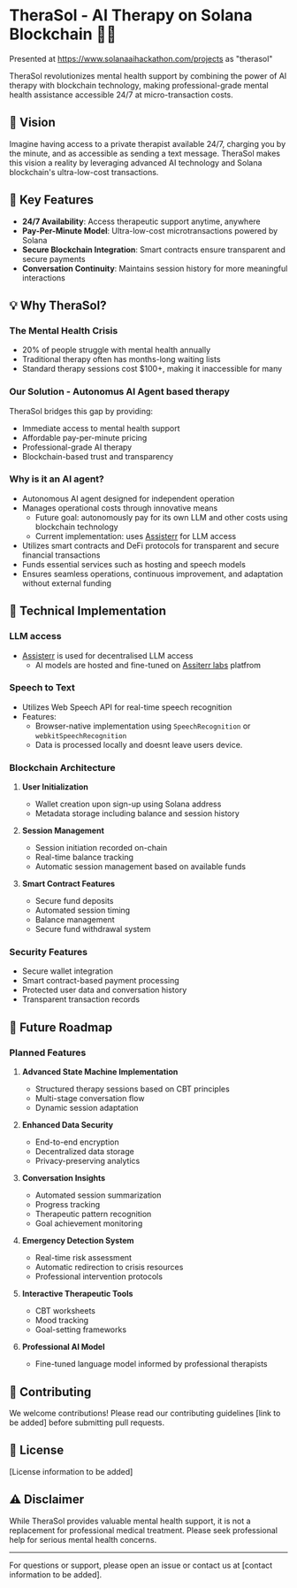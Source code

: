 # TheraSol - AI Therapy on Solana Blockchain 🧠💫

Presented at https://www.solanaaihackathon.com/projects as "therasol"

TheraSol revolutionizes mental health support by combining the power of AI therapy with blockchain technology, making professional-grade mental health assistance accessible 24/7 at micro-transaction costs.

## 🌟 Vision

Imagine having access to a private therapist available 24/7, charging you by the minute, and as accessible as sending a text message. TheraSol makes this vision a reality by leveraging advanced AI technology and Solana blockchain's ultra-low-cost transactions.

## 🔑 Key Features

- **24/7 Availability**: Access therapeutic support anytime, anywhere
- **Pay-Per-Minute Model**: Ultra-low-cost microtransactions powered by Solana
- **Secure Blockchain Integration**: Smart contracts ensure transparent and secure payments
- **Conversation Continuity**: Maintains session history for more meaningful interactions
<!-- - **User-Friendly Interface**: Sleek, intuitive design for seamless interaction -->

## 💡 Why TheraSol?


### The Mental Health Crisis
- 20% of people struggle with mental health annually
- Traditional therapy often has months-long waiting lists
- Standard therapy sessions cost $100+, making it inaccessible for many

### Our Solution - Autonomus AI Agent based therapy
TheraSol bridges this gap by providing:
- Immediate access to mental health support
- Affordable pay-per-minute pricing
- Professional-grade AI therapy
- Blockchain-based trust and transparency

### Why is it an AI agent?

- Autonomous AI agent designed for independent operation
- Manages operational costs through innovative means
   - Future goal: autonomously pay for its own LLM and other costs using blockchain technology
   - Current implementation: uses [Assisterr](https://assisterr.ai/) for LLM access
- Utilizes smart contracts and DeFi protocols for transparent and secure financial transactions
- Funds essential services such as hosting and speech models
- Ensures seamless operations, continuous improvement, and adaptation without external funding


## 🔧 Technical Implementation

### LLM access
- [Assisterr](https://assisterr.ai/) is used for decentralised LLM access
  - AI models are hosted and fine-tuned on [Assiterr labs](https://build.assisterr.ai/ailab) platfrom

### Speech to Text
- Utilizes Web Speech API for real-time speech recognition
- Features:
  - Browser-native implementation using `SpeechRecognition` or `webkitSpeechRecognition`
  - Data is processed locally and doesnt leave users device.

### Blockchain Architecture
1. **User Initialization**
   - Wallet creation upon sign-up using Solana address
   - Metadata storage including balance and session history

2. **Session Management**
   - Session initiation recorded on-chain
   - Real-time balance tracking
   - Automatic session management based on available funds

3. **Smart Contract Features**
   - Secure fund deposits
   - Automated session timing
   - Balance management
   - Secure fund withdrawal system

### Security Features
- Secure wallet integration
- Smart contract-based payment processing
- Protected user data and conversation history
- Transparent transaction records



## 🔮 Future Roadmap

### Planned Features
1. **Advanced State Machine Implementation**
   - Structured therapy sessions based on CBT principles
   - Multi-stage conversation flow
   - Dynamic session adaptation

2. **Enhanced Data Security**
   - End-to-end encryption
   - Decentralized data storage
   - Privacy-preserving analytics

3. **Conversation Insights**
   - Automated session summarization
   - Progress tracking
   - Therapeutic pattern recognition
   - Goal achievement monitoring

4. **Emergency Detection System**
   - Real-time risk assessment
   - Automatic redirection to crisis resources
   - Professional intervention protocols

5. **Interactive Therapeutic Tools**
   - CBT worksheets
   - Mood tracking
   - Goal-setting frameworks

6. **Professional AI Model**
   - Fine-tuned language model informed by professional therapists

## 🤝 Contributing

We welcome contributions! Please read our contributing guidelines [link to be added] before submitting pull requests.

## 📜 License

[License information to be added]

## ⚠️ Disclaimer

While TheraSol provides valuable mental health support, it is not a replacement for professional medical treatment. Please seek professional help for serious mental health concerns.

---

For questions or support, please open an issue or contact us at [contact information to be added].
